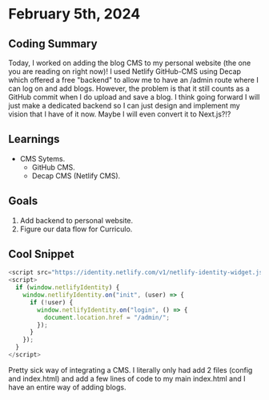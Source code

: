 # February 5th, 2024

## Coding Summary

Today, I worked on adding the blog CMS to my personal website (the one you are reading on right now)! I used Netlify GitHub-CMS using Decap which offered a free "backend" to allow me to have an /admin route where I can log on and add blogs. However, the problem is that it still counts as a GitHub commit when I do upload and save a blog. I think going forward I will just make a dedicated backend so I can just design and implement my vision that I have of it now. Maybe I will even convert it to Next.js?!?

## Learnings

- CMS Sytems.
  - GitHub CMS.
  - Decap CMS (Netlify CMS).

## Goals

1. Add backend to personal website.
2. Figure our data flow for Curriculo.

## Cool Snippet

```javascript
<script src="https://identity.netlify.com/v1/netlify-identity-widget.js"></script>
<script>
  if (window.netlifyIdentity) {
    window.netlifyIdentity.on("init", (user) => {
      if (!user) {
        window.netlifyIdentity.on("login", () => {
          document.location.href = "/admin/";
        });
      }
    });
  }
</script>
```

Pretty sick way of integrating a CMS. I literally only had add 2 files (config and index.html) and add a few lines of code to my main index.html and I have an entire way of adding blogs.
